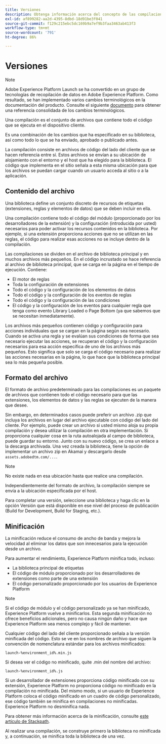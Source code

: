 ```yaml
---
title: Versiones
description: Obtenga información acerca del concepto de las compilaciones y cómo funcionan en Adobe Experience Platform.
exl-id: af899282-aa2d-4395-8dbd-18d91be3f041
source-git-commit: f129c215ebc5dc169b9a7ef9b3faa3463ab413f3
workflow-type: tm+mt
source-wordcount: '791'
ht-degree: 86%

---
```


# Versiones

>[!NOTE]
>
>Adobe Experience Platform Launch se ha convertido en un grupo de tecnologías de recopilación de datos en Adobe Experience Platform. Como resultado, se han implementado varios cambios terminológicos en la documentación del producto. Consulte el siguiente [documento](../../term-updates.md) para obtener una referencia consolidada de los cambios terminológicos.

Una compilación es el conjunto de archivos que contiene todo el código que se ejecuta en el dispositivo cliente.

Es una combinación de los cambios que ha especificado en su biblioteca, así como todo lo que se ha enviado, aprobado o publicado antes.

La compilación consiste en archivos de código del lado del cliente que se hacen referencia entre sí. Estos archivos se envían a su ubicación de alojamiento con el entorno y el host que ha elegido para la biblioteca. El código que implementa en el sitio señala a esta misma ubicación para que los archivos se puedan cargar cuando un usuario acceda al sitio o a la aplicación.

## Contenido del archivo

Una biblioteca define un conjunto discreto de recursos de etiquetas (extensiones, reglas y elementos de datos) que se deben incluir en ella.

Una compilación contiene todo el código del módulo (proporcionado por los desarrolladores de la extensión) y la configuración (introducida por usted) necesarios para poder activar los recursos contenidos en la biblioteca. Por ejemplo, si una extensión proporciona acciones que no se utilizan en las reglas, el código para realizar esas acciones no se incluye dentro de la compilación.

Las compilaciones se dividen en el archivo de biblioteca principal y en muchos archivos más pequeños. En el código incrustado se hace referencia al archivo de biblioteca principal, que se carga en la página en el tiempo de ejecución. Contiene:

* El motor de reglas
* Toda la configuración de extensiones
* Todo el código y la configuración de los elementos de datos
* Todo el código y la configuración de los eventos de reglas
* Todo el código y la configuración de las condiciones
* El código y la configuración de los eventos para cualquier regla que tenga como evento Library Loaded o Page Bottom (ya que sabemos que se necesitan inmediatamente).

Los archivos más pequeños contienen código y configuración para acciones individuales que se cargan en la página según sea necesario. Cuando se activa una regla y se evalúan sus condiciones de forma que sea necesario ejecutar las acciones, se recuperan el código y la configuración necesarios para esa acción específica de uno de los archivos más pequeños. Esto significa que solo se carga el código necesario para realizar las acciones necesarias en la página, lo que hace que la biblioteca principal sea lo más pequeña posible.

## Formato del archivo

El formato de archivo predeterminado para las compilaciones es un paquete de archivos que contienen todo el código necesario para que las extensiones, los elementos de datos y las reglas se ejecuten de la manera que desee.

Sin embargo, en determinados casos puede preferir un archivo .zip que incluya los archivos en lugar del archivo ejecutable con código del lado del cliente. Por ejemplo, puede crear un archivo si usted mismo aloja su propia compilación y desea utilizar la compilación en otra implementación. Si proporciona cualquier cosa en la ruta autoalojada al campo de biblioteca, puede guardar su entorno. Junto con su nuevo código, se crea un enlace a la descarga archivada. Una vez creada la biblioteca, tiene la opción de implementar un archivo zip en Akamai y descargarlo desde `assets.adobedtm.com/...`.

>[!NOTE]
>
>No existe nada en esa ubicación hasta que realice una compilación.

Independientemente del formato de archivo, la compilación siempre se envía a la ubicación especificada por el host.

Para completar una versión, seleccione una biblioteca y haga clic en la opción Versión que está disponible en ese nivel del proceso de publicación (Build for Development, Build for Staging, etc.).

## Minificación

La minificación reduce el consumo de ancho de banda y mejora la velocidad al eliminar los datos que son innecesarios para la ejecución desde un archivo.

Para aumentar el rendimiento, Experience Platform minifica todo, incluso:

* La biblioteca principal de etiquetas
* El código de módulo proporcionado por los desarrolladores de extensiones como parte de una extensión
* El código personalizado proporcionado por los usuarios de Experience Platform

>[!NOTE]
>
>Si el código de módulo y el código personalizado ya se han minificado, Experience Platform vuelve a minificarlos. Esta segunda minificación no ofrece beneficios adicionales, pero no causa ningún daño y hace que Experience Platform sea menos complejo y fácil de mantener.

Cualquier código del lado del cliente proporcionado señala a la versión minificada del código. Esto se ve en los nombres de archivo que siguen la convención de nomenclatura estándar para los archivos minificados:

`launch-%environment_id%.min.js`

Si desea ver el código no minificado, quite .min del nombre del archivo:

`launch-%environment_id%.js`

Si un desarrollador de extensiones proporciona código minificado con su extensión, Experience Platform no proporciona código no minificado en la compilación no minificada. Del mismo modo, si un usuario de Experience Platform coloca el código minificado en un cuadro de código personalizado, ese código también se minifica en compilaciones no minificadas. Experience Platform no desminifica nada.

Para obtener más información acerca de la minificación, consulte [este artículo de Stackpath](https://blog.stackpath.com/glossary/minification/).

Al realizar una compilación, se construye primero la biblioteca no minificada y, a continuación, se minifica toda la biblioteca de una vez.
